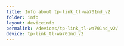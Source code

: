 ```yaml
---
title: Info about tp-link_tl-wa701nd_v2
folder: info
layout: deviceinfo
permalink: /devices/tp-link_tl-wa701nd_v2/
device: tp-link_tl-wa701nd_v2
---
```

